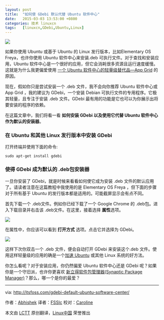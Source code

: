 ```yaml
---
layout: post
title:	"如何使 GDebi 默认代替 Ubuntu 软件中心"
date:	2015-03-03 13:53:00 +0800 
categories:	技术 linuxcn 
tags:	[linuxcn,GDebi,Ubuntu,Linux]
---
```



[![](https://camo.githubusercontent.com/4dbc733853c2703b1ff155e682e35cd35b6ae7e1/687474703a2f2f697473666f73732e697473666f73732e6e6574646e612d63646e2e636f6d2f77702d636f6e74656e742f75706c6f6164732f323031352f30322f4d616b655f47446562695f44656661756c742e6a706567)](https://camo.githubusercontent.com/4dbc733853c2703b1ff155e682e35cd35b6ae7e1/687474703a2f2f697473666f73732e697473666f73732e6e6574646e612d63646e2e636f6d2f77702d636f6e74656e742f75706c6f6164732f323031352f30322f4d616b655f47446562695f44656661756c742e6a706567)


如果你使用 Ubuntu 或基于 Ubuntu 的 Linux 发行版本，比如Elementary OS Freya，也许你使用 Ubuntu 软件中心来安装.deb 可执行文件。对于查找和安装应用，Ubuntu 软件中心是一个很好的应用，但它会消耗很多资源且运行速度缓慢。这就是为什么我更偏爱使用 [一个 Ubuntu 软件中心的轻量级替代品—App Grid](http://itsfoss.com/app-grid-lighter-alternative-ubuntu-software-center/) 的原因。


现在，假如你只是尝试安装一个 .deb 文件，我不会向你推荐 Ubuntu 软件中心或 App Grid ，我的建议为 GDebi，一个安装 Debian 可执行文件的专用程序。它极其轻量，且专注于安装 .deb 文件。GDebi 最有用的功能是它也可以为你展示出将要安装的程序的依赖。


在这篇文章中，我们将看一看 **如何安装 GDebi 以及使用它代替 Ubuntu 软件中心作为默认的安装器**。


### 在 Ubuntu 和其他 Linux 发行版本中安装 GDebi


打开终端并使用下面的命令:



```
sudo apt-get install gdebi

```

### 使得 GDebi 成为默认的 .deb包安装器


一旦你安装了 GDebi，就是时候来看看如何使它成为安装 .deb 文件的默认应用了。请读者注意在这篇教程中我使用的是 Elementary OS Freya ，但下面的步骤对于所有基于 Ubuntu 的发行版本都是适用的。可能截屏显示会有点不同。


首先下载一个 .deb文件。例如你已经下载了一个 Google Chrome 的 .deb包。进入下载目录并右击该 .deb文件。在这里，接着选择 **属性**选项。


[![](https://camo.githubusercontent.com/9aeed99360ecb684415dea27aabc101552f409b0/687474703a2f2f697473666f73732e697473666f73732e6e6574646e612d63646e2e636f6d2f77702d636f6e74656e742f75706c6f6164732f323031352f30322f47446562695f64656661756c742e6a706567)](https://camo.githubusercontent.com/9aeed99360ecb684415dea27aabc101552f409b0/687474703a2f2f697473666f73732e697473666f73732e6e6574646e612d63646e2e636f6d2f77702d636f6e74656e742f75706c6f6164732f323031352f30322f47446562695f64656661756c742e6a706567)


在属性中，你应该可以看到 **打开方式** 选项。点击它并选择为 GDebi。


[![](https://camo.githubusercontent.com/ada5c54b1d62eba3a774b2707d4c795696d2c43d/687474703a2f2f697473666f73732e697473666f73732e6e6574646e612d63646e2e636f6d2f77702d636f6e74656e742f75706c6f6164732f323031352f30322f47446562695f64656661756c745f5562756e74752e6a706567)](https://camo.githubusercontent.com/ada5c54b1d62eba3a774b2707d4c795696d2c43d/687474703a2f2f697473666f73732e697473666f73732e6e6574646e612d63646e2e636f6d2f77702d636f6e74656e742f75706c6f6164732f323031352f30322f47446562695f64656661756c745f5562756e74752e6a706567)


这样下次你双击一个 .deb 文件，便会自动打开 GDebi 来安装这个.deb 文件。使用这样轻量级的应用的确是一个[加速 Ubuntu](http://itsfoss.com/speed-up-ubuntu-1310/) 或其他 Linux 系统的好方法。


你怎么看呢？对于安装应用，你仍然偏爱 Ubuntu 软件中心还是 GDebi 呢？如果你是一个守旧派，也许你更喜欢 [新立得软件包管理器(Synaptic Package Manager)](http://www.nongnu.org/synaptic/)？那么，哪一个是你的最爱？




---


via: <http://itsfoss.com/gdebi-default-ubuntu-software-center/>


作者：[Abhishek](http://itsfoss.com/author/abhishek/) 译者：[FSSlc](https://github.com/FSSlc) 校对：[Caroline](https://github.com/carolinewuyan)


本文由 [LCTT](https://github.com/LCTT/TranslateProject) 原创翻译，[Linux中国](http://linux.cn/) 荣誉推出
